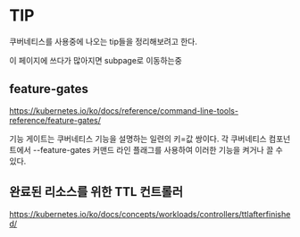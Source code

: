 # TIP

쿠버네티스를 사용중에 나오는 tip들을 정리해보려고 한다.

이 페이지에 쓰다가 많아지면 subpage로 이동하는중

## feature-gates

<https://kubernetes.io/ko/docs/reference/command-line-tools-reference/feature-gates/>

기능 게이트는 쿠버네티스 기능을 설명하는 일련의 키=값 쌍이다. 각 쿠버네티스 컴포넌트에서 --feature-gates 커맨드 라인 플래그를 사용하여 이러한 기능을 켜거나 끌 수 있다.

## 완료된 리소스를 위한 TTL 컨트롤러

<https://kubernetes.io/ko/docs/concepts/workloads/controllers/ttlafterfinished/>
